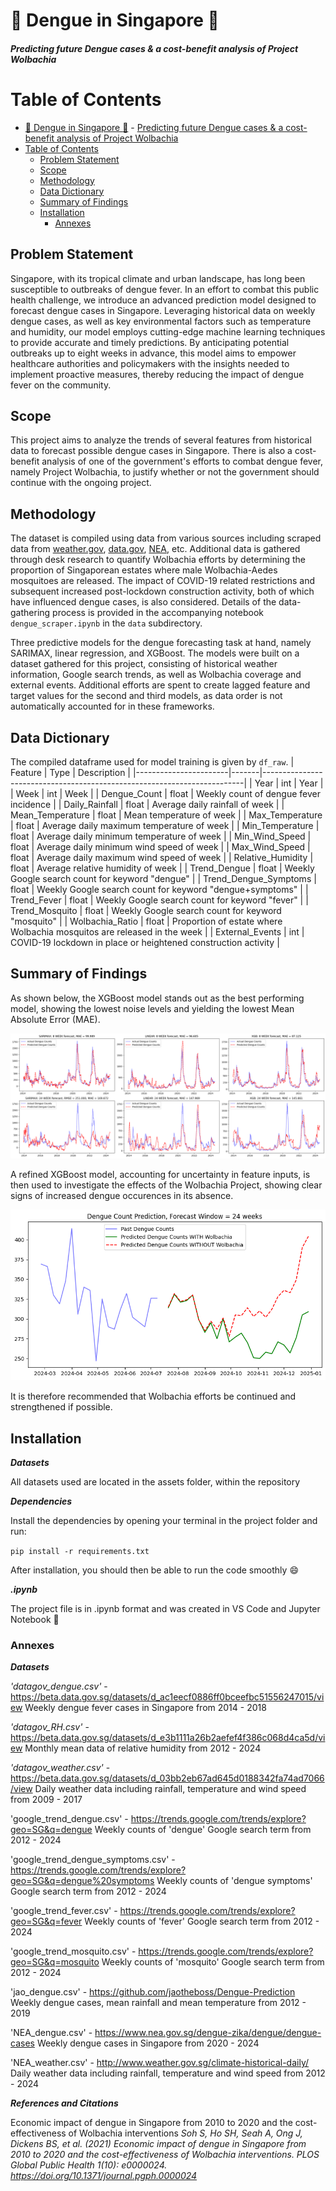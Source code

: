 # :mosquito: Dengue in Singapore :mosquito:
##### Predicting future Dengue cases & a cost-benefit analysis of Project Wolbachia

# Table of Contents

- [:mosquito: Dengue in Singapore :mosquito:](#mosquito-dengue-in-singapore-mosquito)
        - [Predicting future Dengue cases \& a cost-benefit analysis of Project Wolbachia](#predicting-future-dengue-cases--a-cost-benefit-analysis-of-project-wolbachia)
- [Table of Contents](#table-of-contents)
  - [Problem Statement](#problem-statement)
  - [Scope](#scope)
  - [Methodology](#methodology)
  - [Data Dictionary](#data-dictionary)
  - [Summary of Findings](#summary-of-findings)
  - [Installation](#installation)
    - [Annexes](#annexes)
    
## Problem Statement

Singapore, with its tropical climate and urban landscape, has long been susceptible to outbreaks of dengue fever. In an effort to combat this public health challenge, we introduce an advanced prediction model designed to forecast dengue cases in Singapore. Leveraging historical data on weekly dengue cases, as well as key environmental factors such as temperature and humidity, our model employs cutting-edge machine learning techniques to provide accurate and timely predictions. By anticipating potential outbreaks up to eight weeks in advance, this model aims to empower healthcare authorities and policymakers with the insights needed to implement proactive measures, thereby reducing the impact of dengue fever on the community.

## Scope
This project aims to analyze the trends of several features from historical data to forecast possible dengue cases in Singapore. There is also a cost-benefit analysis of one of the government's efforts to combat dengue fever, namely Project Wolbachia, to justify whether or not the government should continue with the ongoing project.

## Methodology

The dataset is compiled using data from various sources including scraped data from [weather.gov](http://www.weather.gov.sg/climate-historical-daily/), [data.gov](https://data.gov.sg/), [NEA](https://www.nea.gov.sg/), etc. Additional data is gathered through desk research to quantify Wolbachia efforts by determining the proportion of Singaporean estates where male Wolbachia-Aedes mosquitoes are released. The impact of COVID-19 related restrictions and subsequent increased post-lockdown construction activity, both of which have influenced dengue cases, is also considered. Details of the data-gathering process is provided in the accompanying notebook `dengue_scraper.ipynb` in the `data` subdirectory.

Three predictive models for the dengue forecasting task at hand, namely SARIMAX, linear regression, and XGBoost. The models were built on a dataset gathered for this project, consisting of historical weather information, Google search trends, as well as Wolbachia coverage and external events. Additional efforts are spent to create lagged feature and target values for the second and third models, as data order is not automatically accounted for in these frameworks.

## Data Dictionary
The compiled dataframe used for model training is given by `df_raw`.
| Feature               | Type  | Description                                                             |
|-----------------------|-------|-------------------------------------------------------------------------|
| Year                  | int   | Year                                                                    |
| Week                  | int   | Week                                                                    |
| Dengue_Count          | float | Weekly count of dengue fever incidence                                  |
| Daily_Rainfall        | float | Average daily rainfall of week                                          |
| Mean_Temperature      | float | Mean temperature of week                                                |
| Max_Temperature       | float | Average daily maximum temperature of week                               |
| Min_Temperature       | float | Average daily minimum temperature of week                               |
| Min_Wind_Speed        | float | Average daily minimum wind speed of week                                |
| Max_Wind_Speed        | float | Average daily maximum wind speed of week                                |
| Relative_Humidity     | float | Average relative humidity of week                                       |
| Trend_Dengue          | float | Weekly Google search count for keyword "dengue"                         |
| Trend_Dengue_Symptoms | float | Weekly Google search count for keyword "dengue+symptoms"                |
| Trend_Fever           | float | Weekly Google search count for keyword "fever"                          |
| Trend_Mosquito        | float | Weekly Google search count for keyword "mosquito"                       |
| Wolbachia_Ratio       | float | Proportion of estate where Wolbachia mosquitos are released in the week |
| External_Events       | int   | COVID-19 lockdown in place or heightened construction activity          |

## Summary of Findings
As shown below, the XGBoost model stands out as the best performing model, showing the lowest noise levels and yielding the lowest Mean Absolute Error (MAE).

![Model comparison](./assets/model_comparison.png "Comparison of SARIMAX, linear regression, and XGBoost forecasting power")

A refined XGBoost model, accounting for uncertainty in feature inputs, is then used to investigate the effects of the Wolbachia Project, showing clear signs of increased dengue occurences in its absence.

![Wolbachia effect](./assets/wolbachia_impact.png "Impact of Wolbachia on Dengue Count")

It is therefore recommended that Wolbachia efforts be continued and strengthened if possible.

## Installation

***Datasets***

All datasets used are located in the assets folder, within the repository

***Dependencies***

Install the dependencies by opening your terminal in the project folder and run:

`pip install -r requirements.txt`

After installation, you should then be able to run the code smoothly :smile:

***.ipynb***

The project file is in .ipynb format and was created in VS Code and Jupyter Notebook :book:

### Annexes

***Datasets***

*'datagov_dengue.csv'* - https://beta.data.gov.sg/datasets/d_ac1eecf0886ff0bceefbc51556247015/view </n>
Weekly dengue fever cases in Singapore from 2014 - 2018

*'datagov_RH.csv'* - https://beta.data.gov.sg/datasets/d_e3b1111a26b2aefef4f386c068d4ca5d/view </n>
Monthly mean data of relative humidity from 2012 - 2024

*'datagov_weather.csv'* - https://beta.data.gov.sg/datasets/d_03bb2eb67ad645d0188342fa74ad7066/view </n>
Daily weather data including rainfall, temperature and wind speed from 2009 - 2017

'google_trend_dengue.csv' - https://trends.google.com/trends/explore?geo=SG&q=dengue </n>
Weekly counts of 'dengue' Google search term from 2012 - 2024

'google_trend_dengue_symptoms.csv' - https://trends.google.com/trends/explore?geo=SG&q=dengue%20symptoms </n>
Weekly counts of 'dengue symptoms' Google search term from 2012 - 2024

'google_trend_fever.csv' - https://trends.google.com/trends/explore?geo=SG&q=fever </n>
Weekly counts of 'fever' Google search term from 2012 - 2024

'google_trend_mosquito.csv' - https://trends.google.com/trends/explore?geo=SG&q=mosquito </n>
Weekly counts of 'mosquito' Google search term from 2012 - 2024

'jao_dengue.csv' - https://github.com/jaotheboss/Dengue-Prediction </n>
Weekly dengue cases, mean rainfall and mean temperature from 2012 - 2019

'NEA_dengue.csv' - https://www.nea.gov.sg/dengue-zika/dengue/dengue-cases </n>
Weekly dengue cases in Singapore from 2020 - 2024

'NEA_weather.csv' - http://www.weather.gov.sg/climate-historical-daily/ </n>
Daily weather data including rainfall, temperature and wind speed from 2012 - 2024

***References and Citations***

Economic impact of dengue in Singapore from 2010 to 2020 and the cost-effectiveness of Wolbachia interventions
*Soh S, Ho SH, Seah A, Ong J, Dickens BS, et al. (2021) Economic impact of dengue in Singapore from 2010 to 2020 and the cost-effectiveness of Wolbachia interventions. PLOS Global Public Health 1(10): e0000024. </n>https://doi.org/10.1371/journal.pgph.0000024*